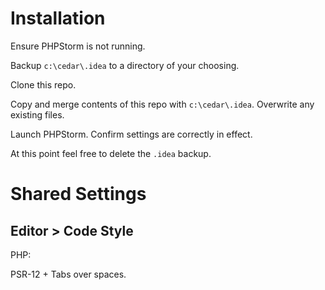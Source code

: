 # Installation
Ensure PHPStorm is not running.

Backup `c:\cedar\.idea` to a directory of your choosing.

Clone this repo.

Copy and merge contents of this repo with  `c:\cedar\.idea`. Overwrite any 
existing files.

Launch PHPStorm. Confirm settings are correctly in effect. 

At this point feel free to delete the `.idea` backup.

# Shared Settings
## Editor > Code Style
PHP:

PSR-12 + Tabs over spaces.
